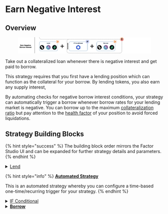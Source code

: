 # Earn Negative Interest

## Overview

<figure><img src="../../../.gitbook/assets/image (35).png" alt=""><figcaption></figcaption></figure>

Take out a collateralized loan whenever there is negative interest and get paid to borrow.

This strategy requires that you first have a lending position which can function as the collateral for your borrow. By lending tokens, you also earn any supply interest,

By automating checks for negative borrow interest conditions, your strategy can automatically trigger a borrow whenever borrow rates for your lending market is negative. You can borrow up to the maximum [collateralization ratio](../../glossary.md#collateralisation-ratio) but pay attention to the [health factor](../../glossary.md#health-factor) of your position to avoid forced liquidations.

## Strategy Building Blocks

{% hint style="success" %}
The building block order mirrors the Factor Studio UI and can be expanded for further strategy details and parameters.
{% endhint %}

<details>

<summary><a href="../../../factor-building-blocks/lend.md">Lend</a></summary>

* Lend all tokens to the lending protocol.

</details>

{% hint style="info" %}
[**Automated Strategy**](../../../factor-studio/factor-studio/automated-strategies.md)

This is an automated strategy whereby you can configure a time-based one-time/recurring trigger for your strategy.&#x20;
{% endhint %}

<details>

<summary><a href="../../../factor-studio/factor-studio/conditional-strategies.md">IF Conditional</a></summary>

* This condition will be checked each time this strategy is executed by the automation feature.
* Specify the negative borrow interest condition.

</details>

<details>

<summary><a href="../../../factor-building-blocks/borrow.md"><strong>Borrow</strong></a></summary>

* Borrow an amount up to the collateralization ratio.

</details>

